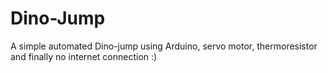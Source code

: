 # Dino-Jump
A simple automated Dino-jump using Arduino, servo motor, thermoresistor and finally no internet connection :)
